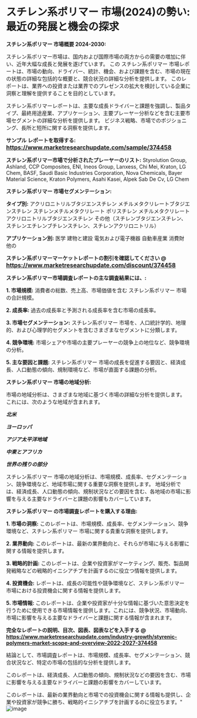 # スチレン系ポリマー 市場(2024)の勢い: 最近の発展と機会の探求

<strong>スチレン系ポリマー 市場概要 2024-2030:</strong>

スチレン系ポリマー市場は、国内および国際市場の両方からの需要の増加に伴い、近年大幅な成長と発展を遂げています。 この スチレン系ポリマー 市場レポートは、市場の動向、ドライバー、統計、機会、および課題を含む、市場の現在の状態の詳細な包括的な概要と、競合状況の詳細な分析を提供します。 このレポートは、業界への投資または業界でのプレゼンスの拡大を検討している企業に洞察と理解を提供することを目的としています。

スチレン系ポリマーレポートは、主要な成長ドライバーと課題を強調し、製品タイプ、最終用途産業、アプリケーション、主要プレーヤー分析などを含む主要市場セグメントの詳細な分析を提供します。 ビジネス戦略、市場でのポジショニング、長所と短所に関する洞察を提供します。



<strong>サンプル レポートを取得する: <a href=https://www.marketresearchupdate.com/sample/374458><font size=3 color=#0000ff>https://www.marketresearchupdate.com/sample/374458</font></a></strong>



<strong>スチレン系ポリマー市場で分析されたプレーヤーのリスト:</strong>
Styrolution Group, Ashland, CCP Composites, ENI, Ineos Group, Lanxess, Chi Mei, Kraton, LG Chem, BASF, Saudi Basic Industries Corporation, Nova Chemicals, Bayer Material Science, Kraton Polymers, Asahi Kasei, Alpek Sab De Cv, LG Chem



<strong>スチレン系ポリマー 市場セグメンテーション:</strong>



<strong>タイプ別:</strong>
アクリロニトリルブタジエンスチレン
メチルメタクリレートブタジエンスチレン
スチレンメチルメタクリレート
ポリスチレン
メチルメタクリレートアクリロニトリルブタジエンスチレン
その他（スチレンブタジエンスチレン、スチレンエチレンブチレンスチレン、スチレンアクリロニトリル）



<strong>アプリケーション別:</strong>
医学
建物と建設
電気および電子機器
自動車産業
消費財
他の



<strong>スチレン系ポリマーマーケットレポートの割引を確認してください @ <a href=https://www.marketresearchupdate.com/discount/374458><font size=3 color=#0000ff>https://www.marketresearchupdate.com/discount/374458</font></a></strong>



<strong>スチレン系ポリマー市場調査レポートの主な調査結果には、:</strong>



<strong>1. 市場規模:</strong> 消費者の総数、売上高、市場価値を含む スチレン系ポリマー 市場の合計規模。



<strong>2. 成長率:</strong> 過去の成長率と予測される成長率を含む市場の成長率。



<strong>3. 市場セグメンテーション:</strong> スチレン系ポリマー 市場を、人口統計学的、地理的、および心理学的セグメントを含むさまざまなセグメントに分類します。



<strong>4. 競争環境:</strong> 市場シェアや市場の主要プレーヤーの競争上の地位など、競争環境の分析。



<strong>5. 主な要因と課題:</strong> スチレン系ポリマー 市場の成長を促進する要因と、経済成長、人口動態の傾向、規制環境など、市場が直面する課題の分析。



<strong>スチレン系ポリマー 市場の地域分析:</strong>

市場の地域分析は、さまざまな地域に基づく市場の詳細な分析を提供します。 これには、次のような地域が含まれます。

<em>

<strong>北米</strong></em>
<em>

<strong>ヨーロッパ</strong></em>
<em>

<strong>アジア太平洋地域</strong></em>
<em>

<strong>中東とアフリカ</strong></em>
<em>

<strong>世界の残りの部分</strong></em>

スチレン系ポリマー 市場の地域分析は、市場規模、成長率、セグメンテーション、競争環境など、地域市場に関する重要な洞察を提供します。 地域分析では、経済成長、人口動態の傾向、規制状況などの要因を含む、各地域の市場に影響を与える主要なドライバーと課題の影響もカバーしています。



<strong>スチレン系ポリマー の市場調査レポートを購入する理由:</strong>



<strong>1. 市場の洞察:</strong> このレポートは、市場規模、成長率、セグメンテーション、競争環境など、スチレン系ポリマー 市場に関する貴重な洞察を提供します。



<strong>2. 業界動向:</strong> このレポートは、最新の業界動向と、それらが市場に与える影響に関する情報を提供します。



<strong>3. 戦略的計画:</strong> このレポートは、企業や投資家がマーケティング、販売、製品開発戦略などの戦略的イニシアチブを計画するのに役立つ情報を提供します。



<strong>4. 投資機会:</strong> レポートは、成長の可能性や競争環境など、スチレン系ポリマー 市場における投資機会に関する情報を提供します。



<strong>5. 市場情報:</strong> このレポートは、企業や投資家が十分な情報に基づいた意思決定を行うために使用できる市場情報を提供します。これには、競争状況、市場動向、市場に影響を与える主要なドライバーと課題に関する情報が含まれます。



<strong><b>完全なレポートの説明、目次、図表、図表などを入手する @ <a href=https://www.marketresearchupdate.com/industry-growth/styrenic-polymers-market-scope-and-overview-2022-2027-374458>https://www.marketresearchupdate.com/industry-growth/styrenic-polymers-market-scope-and-overview-2022-2027-374458</a></b></strong>

結論として、市場調査レポートは、市場規模、成長率、セグメンテーション、競合状況など、特定の市場の包括的な分析を提供します。

このレポートは、経済成長、人口動態の傾向、規制状況などの要因を含む、市場に影響を与える主要なドライバーと課題の影響をカバーしています。

このレポートは、最新の業界動向と市場での投資機会に関する情報も提供し、企業や投資家が競争に勝ち、戦略的イニシアチブを計画するのに役立ちます。"
![image](https://github.com/renukap7961/renukap7961/assets/163852544/2295a5b9-20ba-441a-b2d9-00583b77939d)
